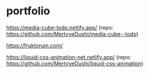# portfolio

https://media-cube-todo.netlify.app/ (repo: https://github.com/MertvyeDushi/media-cube--todo)

https://fruktorum.com/

https://liquid-css-animation-net.netlify.app/ (repo: https://github.com/MertvyeDushi/liquid-css-animation)
